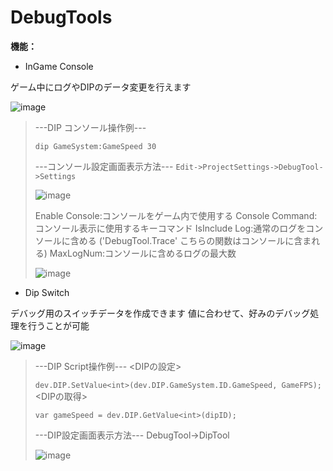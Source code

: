 # DebugTools

**機能：**
- InGame Console

 ゲーム中にログやDIPのデータ変更を行えます
 
![image](https://user-images.githubusercontent.com/91827267/142227024-fccbcefa-8337-4bbc-85a1-b897565f829d.png)

> ---DIP コンソール操作例---
> 
> `dip GameSystem:GameSpeed 30`
> 
> ---コンソール設定画面表示方法---
> `Edit->ProjectSettings->DebugTool->Settings`
> 
> ![image](https://user-images.githubusercontent.com/91827267/142964896-c1903935-51cb-4f75-a5c0-6d849fc58f3e.png)
> 
> 
> Enable Console:コンソールをゲーム内で使用する
> Console Command:コンソール表示に使用するキーコマンド
> IsInclude Log:通常のログをコンソールに含める ('DebugTool.Trace' こちらの関数はコンソールに含まれる)
> MaxLogNum:コンソールに含めるログの最大数
> 
> ![image](https://user-images.githubusercontent.com/91827267/142965363-d7e05adb-43fa-423e-a281-5314ba37b8f2.png)
> 

- Dip Switch

 デバッグ用のスイッチデータを作成できます
 値に合わせて、好みのデバッグ処理を行うことが可能
 
![image](https://user-images.githubusercontent.com/91827267/142227083-1b63f961-558c-4bdb-a152-d7b7d2600114.png)

> ---DIP Script操作例---
> <DIPの設定>
> 
> `dev.DIP.SetValue<int>(dev.DIP.GameSystem.ID.GameSpeed, GameFPS);`
> <DIPの取得>
> 
> `var gameSpeed = dev.DIP.GetValue<int>(dipID);`
> 
> ---DIP設定画面表示方法---
> DebugTool->DipTool
> 
> ![image](https://user-images.githubusercontent.com/91827267/142964754-fb6d16ce-e2ec-434a-a8de-9332defb4275.png)
> 
